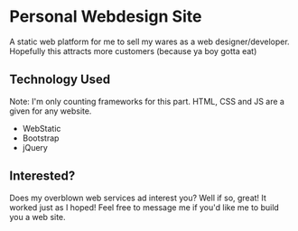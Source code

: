 # Personal Webdesign Site
A static web platform for me to sell my wares as a web designer/developer. Hopefully this attracts more customers (because ya boy gotta eat)

## Technology Used
Note: I'm only counting frameworks for this part. HTML, CSS and JS are a given for any website.
- WebStatic
- Bootstrap
- jQuery

## Interested?
Does my overblown web services ad interest you? Well if so, great! It worked just as I hoped! Feel free to message me if you'd like me to build you a web site.
